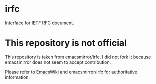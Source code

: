 irfc
====

Interface for IETF RFC document.

This repository is not official
==
This repository is taken from emacsmirror/irfc.
I did not fork it because emacsmirror does not seem to accept contribution.

Please refer to [EmacsWiki](http://www.emacswiki.org/emacs/Irfc) and emacsmirror/irfc for authoritative information.
